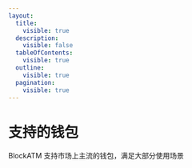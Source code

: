 ```yaml
---
layout:
  title:
    visible: true
  description:
    visible: false
  tableOfContents:
    visible: true
  outline:
    visible: true
  pagination:
    visible: true
---
```


# 支持的钱包

BlockATM 支持市场上主流的钱包，满足大部分使用场景



